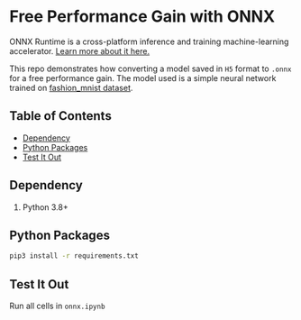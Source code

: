 # Free Performance Gain with ONNX <!-- omit in toc -->

ONNX Runtime is a cross-platform inference and training machine-learning accelerator. [Learn more about it here.](https://github.com/microsoft/onnxruntime)

This repo demonstrates how converting a model saved in `H5` format to `.onnx` for a free performance gain. The model used is a simple neural network trained on [fashion_mnist dataset](https://www.tensorflow.org/api_docs/python/tf/keras/datasets/fashion_mnist/load_data).

## Table of Contents <!-- omit in toc -->

- [Dependency](#dependency)
- [Python Packages](#python-packages)
- [Test It Out](#test-it-out)

## Dependency

1. Python 3.8+

## Python Packages

```bash
pip3 install -r requirements.txt
```

## Test It Out

Run all cells in `onnx.ipynb`
